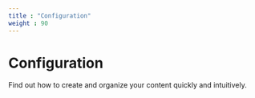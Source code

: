 ```yaml
---
title : "Configuration"
weight : 90
---
```


# Configuration
Find out how to create and organize your content quickly and intuitively.
